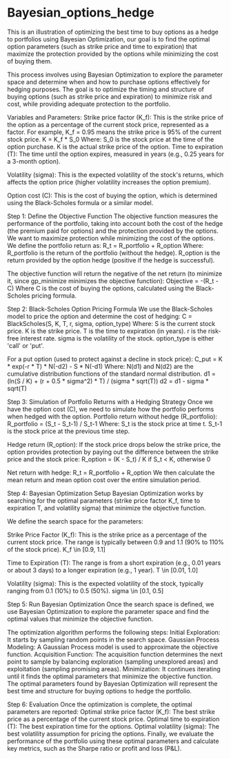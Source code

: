 # Bayesian_options_hedge


This is an illustration of optimizing the best time to buy options as a hedge to portfolios using Bayesian Optimization, our goal is to find the optimal option parameters (such as strike price and time to expiration) that maximize the protection provided by the options while minimizing the cost of buying them.


This process involves using Bayesian Optimization to explore the parameter space and determine when and how to purchase options effectively for hedging purposes.
The goal is to optimize the timing and structure of buying options (such as strike price and expiration) to minimize risk and cost, while providing adequate protection to the portfolio.

Variables and Parameters:
Strike price factor (K_f): This is the strike price of the option as a percentage of the current stock price, represented as a factor. For example, K_f = 0.95 means the strike price is 95% of the current stock price.
K = K_f * S_0
Where:
S_0 is the stock price at the time of the option purchase.
K is the actual strike price of the option.
Time to expiration (T): The time until the option expires, measured in years (e.g., 0.25 years for a 3-month option).

Volatility (sigma): This is the expected volatility of the stock's returns, which affects the option price (higher volatility increases the option premium).

Option cost (C): This is the cost of buying the option, which is determined using the Black-Scholes formula or a similar model.


Step 1: Define the Objective Function
The objective function measures the performance of the portfolio, taking into account both the cost of the hedge (the premium paid for options) and the protection provided by the options. We want to maximize protection while minimizing the cost of the options.
We define the portfolio return as:
R_t = R_portfolio + R_option
Where:
R_portfolio is the return of the portfolio (without the hedge).
R_option is the return provided by the option hedge (positive if the hedge is successful).

The objective function will return the negative of the net return (to minimize it, since gp_minimize minimizes the objective function):
Objective = -(R_t - C)
Where C is the cost of buying the options, calculated using the Black-Scholes pricing formula.


Step 2: Black-Scholes Option Pricing Formula
We use the Black-Scholes model to price the option and determine the cost of hedging:
C = BlackScholes(S, K, T, r, sigma, option_type)
Where:
S is the current stock price.
K is the strike price.
T is the time to expiration (in years).
r is the risk-free interest rate.
sigma is the volatility of the stock.
option_type is either 'call' or 'put'.

For a put option (used to protect against a decline in stock price):
C_put = K * exp(-r * T) * N(-d2) - S * N(-d1)
Where:
N(d1) and N(d2) are the cumulative distribution functions of the standard normal distribution.
d1 = (ln(S / K) + (r + 0.5 * sigma^2) * T) / (sigma * sqrt(T))
d2 = d1 - sigma * sqrt(T)


Step 3: Simulation of Portfolio Returns with a Hedging Strategy
Once we have the option cost (C), we need to simulate how the portfolio performs when hedged with the option.
Portfolio return without hedge (R_portfolio):
R_portfolio = (S_t - S_t-1) / S_t-1
Where:
S_t is the stock price at time t.
S_t-1 is the stock price at the previous time step.

Hedge return (R_option):
If the stock price drops below the strike price, the option provides protection by paying out the difference between the strike price and the stock price:
R_option = (K - S_t) / K  if S_t < K, otherwise 0

Net return with hedge:
R_t = R_portfolio + R_option
We then calculate the mean return and mean option cost over the entire simulation period.


Step 4: Bayesian Optimization Setup
Bayesian Optimization works by searching for the optimal parameters (strike price factor K_f, time to expiration T, and volatility sigma) that minimize the objective function.

We define the search space for the parameters:

Strike Price Factor (K_f): This is the strike price as a percentage of the current stock price. The range is typically between 0.9 and 1.1 (90% to 110% of the stock price).
K_f \in [0.9, 1.1]

Time to Expiration (T): The range is from a short expiration (e.g., 0.01 years or about 3 days) to a longer expiration (e.g., 1 year).
T \in [0.01, 1.0]

Volatility (sigma): This is the expected volatility of the stock, typically ranging from 0.1 (10%) to 0.5 (50%).
sigma \in [0.1, 0.5]


Step 5: Run Bayesian Optimization
Once the search space is defined, we use Bayesian Optimization to explore the parameter space and find the optimal values that minimize the objective function.

The optimization algorithm performs the following steps:
Initial Exploration: It starts by sampling random points in the search space.
Gaussian Process Modeling: A Gaussian Process model is used to approximate the objective function.
Acquisition Function: The acquisition function determines the next point to sample by balancing exploration (sampling unexplored areas) and exploitation (sampling promising areas).
Minimization: It continues iterating until it finds the optimal parameters that minimize the objective function.
The optimal parameters found by Bayesian Optimization will represent the best time and structure for buying options to hedge the portfolio.


Step 6: Evaluation
Once the optimization is complete, the optimal parameters are reported:
Optimal strike price factor (K_f): The best strike price as a percentage of the current stock price.
Optimal time to expiration (T): The best expiration time for the options.
Optimal volatility (sigma): The best volatility assumption for pricing the options.
Finally, we evaluate the performance of the portfolio using these optimal parameters and calculate key metrics, such as the Sharpe ratio or profit and loss (P&L).
